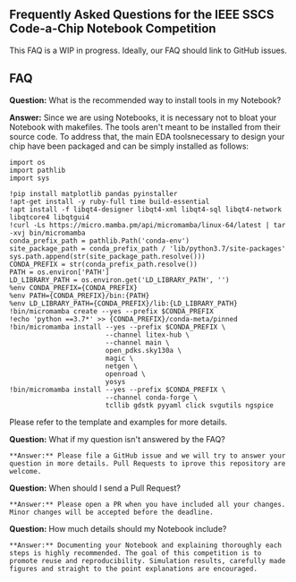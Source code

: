 ## Frequently Asked Questions for the IEEE SSCS Code-a-Chip Notebook Competition

This FAQ is a WIP in progress. Ideally, our FAQ should link to GitHub issues.

## FAQ
**Question:** What is the recommended way to install tools in my Notebook?

**Answer:** Since we are using Notebooks, it is necessary not to bloat your Notebook with makefiles. The tools aren't meant to be installed from their source code. To address that, the main EDA toolsnecessary to design your chip  have been packaged and can be simply installed as follows:

```
import os
import pathlib
import sys

!pip install matplotlib pandas pyinstaller
!apt-get install -y ruby-full time build-essential
!apt install -f libqt4-designer libqt4-xml libqt4-sql libqt4-network libqtcore4 libqtgui4
!curl -Ls https://micro.mamba.pm/api/micromamba/linux-64/latest | tar -xvj bin/micromamba
conda_prefix_path = pathlib.Path('conda-env')
site_package_path = conda_prefix_path / 'lib/python3.7/site-packages'
sys.path.append(str(site_package_path.resolve()))
CONDA_PREFIX = str(conda_prefix_path.resolve())
PATH = os.environ['PATH']
LD_LIBRARY_PATH = os.environ.get('LD_LIBRARY_PATH', '')
%env CONDA_PREFIX={CONDA_PREFIX}
%env PATH={CONDA_PREFIX}/bin:{PATH}
%env LD_LIBRARY_PATH={CONDA_PREFIX}/lib:{LD_LIBRARY_PATH}
!bin/micromamba create --yes --prefix $CONDA_PREFIX
!echo 'python ==3.7*' >> {CONDA_PREFIX}/conda-meta/pinned
!bin/micromamba install --yes --prefix $CONDA_PREFIX \
                        --channel litex-hub \
                        --channel main \
                        open_pdks.sky130a \
                        magic \
                        netgen \
                        openroad \
                        yosys
!bin/micromamba install --yes --prefix $CONDA_PREFIX \
                        --channel conda-forge \
                        tcllib gdstk pyyaml click svgutils ngspice
```
Please refer to the template and examples for more details.

**Question:** What if my question isn't answered by the FAQ?

    **Answer:** Please file a GitHub issue and we will try to answer your question in more details. Pull Requests to iprove this repository are welcome.

**Question:** When should I send a Pull Request?

    **Answer:** Please open a PR when you have included all your changes. Minor changes will be accepted before the deadline.

**Question:** How much details should my Notebook include?

    **Answer:** Documenting your Notebook and explaining thoroughly each steps is highly recommended. The goal of this competition is to promote reuse and reproducibility. Simulation results, carefully made figures and straight to the point explanations are encouraged.